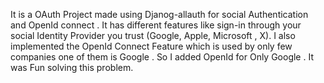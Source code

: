 It is a OAuth Project made using Djanog-allauth for social Authentication and OpenId connect . It has different features like sign-in through your social Identity Provider you trust (Google, Apple, Microsoft , X). I also implemented the OpenId Connect Feature which is used by only few companies one of them is Google . So I added OpenId for Only Google . It was Fun solving this problem.
